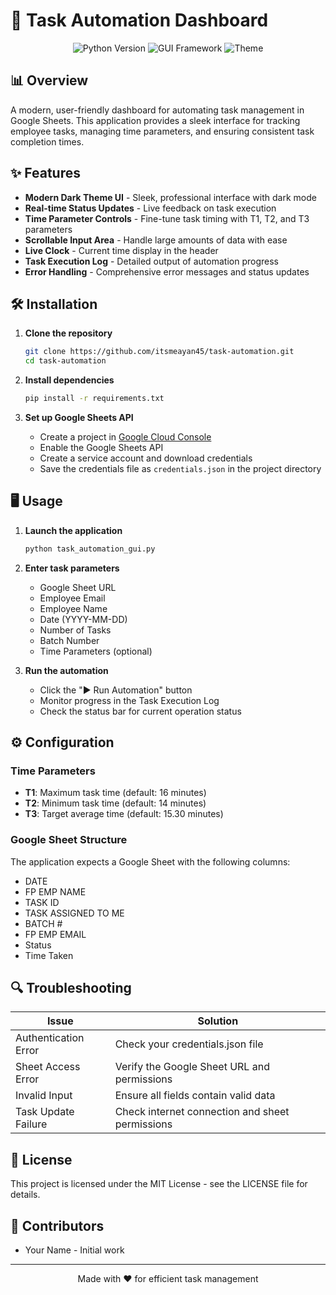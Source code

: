 # 🚀 Task Automation Dashboard

<div align="center">
  <img src="https://img.shields.io/badge/Python-3.7%2B-blue" alt="Python Version">
  <img src="https://img.shields.io/badge/GUI-Tkinter-green" alt="GUI Framework">
  <img src="https://img.shields.io/badge/Theme-Darkly-dark" alt="Theme">
</div>

## 📊 Overview

A modern, user-friendly dashboard for automating task management in Google Sheets. This application provides a sleek interface for tracking employee tasks, managing time parameters, and ensuring consistent task completion times.

## ✨ Features

- **Modern Dark Theme UI** - Sleek, professional interface with dark mode
- **Real-time Status Updates** - Live feedback on task execution
- **Time Parameter Controls** - Fine-tune task timing with T1, T2, and T3 parameters
- **Scrollable Input Area** - Handle large amounts of data with ease
- **Live Clock** - Current time display in the header
- **Task Execution Log** - Detailed output of automation progress
- **Error Handling** - Comprehensive error messages and status updates

## 🛠️ Installation

1. **Clone the repository**
   ```bash
   git clone https://github.com/itsmeayan45/task-automation.git
   cd task-automation
   ```

2. **Install dependencies**
   ```bash
   pip install -r requirements.txt
   ```

3. **Set up Google Sheets API**
   - Create a project in [Google Cloud Console](https://console.cloud.google.com)
   - Enable the Google Sheets API
   - Create a service account and download credentials
   - Save the credentials file as `credentials.json` in the project directory

## 🖥️ Usage

1. **Launch the application**
   ```bash
   python task_automation_gui.py
   ```

2. **Enter task parameters**
   - Google Sheet URL
   - Employee Email
   - Employee Name
   - Date (YYYY-MM-DD)
   - Number of Tasks
   - Batch Number
   - Time Parameters (optional)

3. **Run the automation**
   - Click the "▶ Run Automation" button
   - Monitor progress in the Task Execution Log
   - Check the status bar for current operation status

## ⚙️ Configuration

### Time Parameters

- **T1**: Maximum task time (default: 16 minutes)
- **T2**: Minimum task time (default: 14 minutes)
- **T3**: Target average time (default: 15.30 minutes)

### Google Sheet Structure

The application expects a Google Sheet with the following columns:
- DATE
- FP EMP NAME
- TASK ID
- TASK ASSIGNED TO ME
- BATCH #
- FP EMP EMAIL
- Status
- Time Taken

## 🔍 Troubleshooting

| Issue | Solution |
|-------|----------|
| Authentication Error | Check your credentials.json file |
| Sheet Access Error | Verify the Google Sheet URL and permissions |
| Invalid Input | Ensure all fields contain valid data |
| Task Update Failure | Check internet connection and sheet permissions |

## 📝 License

This project is licensed under the MIT License - see the LICENSE file for details.

## 👥 Contributors

- Your Name - Initial work

---

<div align="center">
  <p>Made with ❤️ for efficient task management</p>
</div> 
